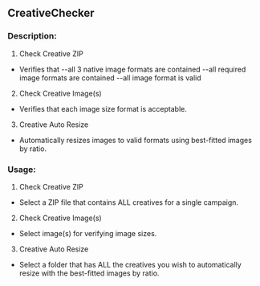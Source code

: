 ## CreativeChecker


### Description:

1. Check Creative ZIP
- Verifies that
    --all 3 native image formats are contained
    --all required image formats are contained
    --all image format is valid

2. Check Creative Image(s)
- Verifies that each image size format is acceptable.

3. Creative Auto Resize
- Automatically resizes images to valid formats using best-fitted images by ratio.


### Usage:

1. Check Creative ZIP
- Select a ZIP file that contains ALL creatives for a single campaign.

2. Check Creative Image(s)
- Select image(s) for verifying image sizes.

3. Creative Auto Resize
- Select a folder that has ALL the creatives you wish to automatically resize with the best-fitted images by ratio.
